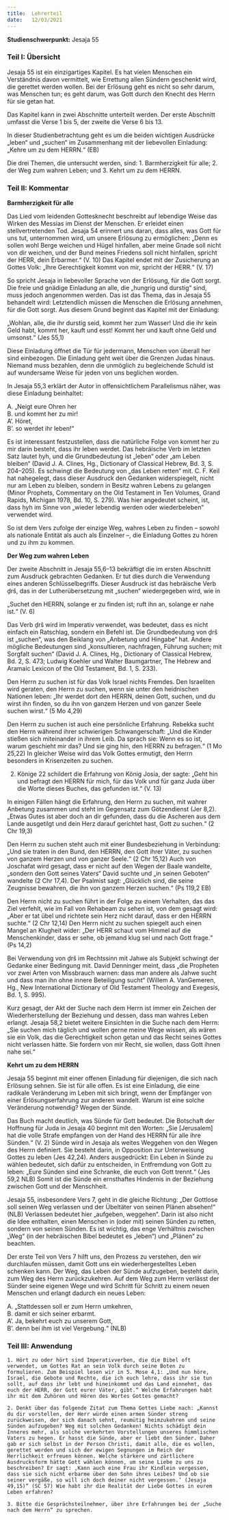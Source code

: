 ```yaml
---
title:  Lehrerteil
date:   12/03/2021
---
```


**Studienschwerpunkt:**
Jesaja 55

### Teil I: Übersicht

Jesaja 55 ist ein einzigartiges Kapitel. Es hat vielen Menschen ein Verständnis davon vermittelt, wie Errettung allen Sündern geschenkt wird, die gerettet werden wollen. Bei der Erlösung geht es nicht so sehr darum, was Menschen tun; es geht darum, was Gott durch den Knecht des Herrn für sie getan hat.

Das Kapitel kann in zwei Abschnitte unterteilt werden. Der erste Abschnitt umfasst die Verse 1 bis 5, der zweite die Verse 6 bis 13.

In dieser Studienbetrachtung geht es um die beiden wichtigen Ausdrücke „leben“ und „suchen“ im Zusammenhang mit der liebevollen Einladung: „Kehre um zu dem HERRN.“ (EB)

Die drei Themen, die untersucht werden, sind: 1. Barmherzigkeit für alle; 2. der Weg zum wahren Leben; und 3. Kehrt um zu dem HERRN.

### Teil II: Kommentar

**Barmherzigkeit für alle**

Das Lied vom leidenden Gottesknecht beschreibt auf lebendige Weise das Wirken des Messias im Dienst der Menschen. Er erleidet einen stellvertretenden Tod. Jesaja 54 erinnert uns daran, dass alles, was Gott für uns tut, unternommen wird, um unsere Erlösung zu ermöglichen: „Denn es sollen wohl Berge weichen und Hügel hinfallen, aber meine Gnade soll nicht von dir weichen, und der Bund meines Friedens soll nicht hinfallen, spricht der HERR, dein Erbarmer.“ (V. 10) Das Kapitel endet mit der Zusicherung an Gottes Volk: „Ihre Gerechtigkeit kommt von mir, spricht der HERR.“ (V. 17)

So spricht Jesaja in liebevoller Sprache von der Erlösung, für die Gott sorgt. Die freie und gnädige Einladung an alle, die „hungrig und durstig“ sind, muss jedoch angenommen werden. Das ist das Thema, das in Jesaja 55 behandelt wird: Letztendlich müssen die Menschen die Erlösung annehmen, für die Gott sorgt. Aus diesem Grund beginnt das Kapitel mit der Einladung:

„Wohlan, alle, die ihr durstig seid, kommt her zum Wasser! Und die ihr kein Geld habt, kommt her, kauft und esst! Kommt her und kauft ohne Geld und umsonst.“ (Jes 55,1)

Diese Einladung öffnet die Tür für jedermann, Menschen von überall her sind einbezogen. Die Einladung geht weit über die Grenzen Judas hinaus. Niemand muss bezahlen, denn die unmöglich zu begleichende Schuld ist auf wundersame Weise für jeden von uns beglichen worden.

In Jesaja 55,3 erklärt der Autor in offensichtlichem Parallelismus näher, was diese Einladung beinhaltet:

A. „Neigt eure Ohren her\
B. und kommt her zu mir!\
A’. Höret,\
B’. so werdet ihr leben!“

Es ist interessant festzustellen, dass die natürliche Folge von kommt her zu mir darin besteht, dass ihr leben werdet. Das hebräische Verb im letzten Satz lautet ḥyh, und die Grundbedeutung ist „leben“ oder „am Leben bleiben“ (David J. A. Clines, Hg., Dictionary of Classical Hebrew, Bd. 3, S. 204–205). Es schwingt die Bedeutung von „das Leben retten“ mit. C. F. Keil hat nahegelegt, dass dieser Ausdruck den Gedanken widerspiegelt, nicht nur am Leben zu bleiben, sondern in Besitz wahren Lebens zu gelangen (Minor Prophets, Commentary on the Old Testament in Ten Volumes, Grand Rapids, Michigan 1978, Bd. 10, S. 279). Was hier angedeutet scheint, ist, dass ḥyh im Sinne von „wieder lebendig werden oder wiederbeleben“ verwendet wird.

So ist dem Vers zufolge der einzige Weg, wahres Leben zu finden – sowohl als nationale Entität als auch als Einzelner –, die Einladung Gottes zu hören und zu ihm zu kommen.

**Der Weg zum wahren Leben**

Der zweite Abschnitt in Jesaja 55,6–13 bekräftigt die im ersten Abschnitt zum Ausdruck gebrachten Gedanken. Er tut dies durch die Verwendung eines anderen Schlüsselbegriffs. Dieser Ausdruck ist das hebräische Verb ḏrš, das in der Lutherübersetzung mit „suchen“ wiedergegeben wird, wie in

„Suchet den HERRN, solange er zu finden ist; ruft ihn an, solange er nahe ist.“ (V. 6)

Das Verb ḏrš wird im Imperativ verwendet, was bedeutet, dass es nicht einfach ein Ratschlag, sondern ein Befehl ist. Die Grundbedeutung von ḏrš ist „suchen“, was den Beiklang von „Anbetung und Hingabe“ hat. Andere mögliche Bedeutungen sind „konsultieren, nachfragen, Führung suchen; mit Sorgfalt suchen“ (David J. A. Clines, Hg., Dictionary of Classical Hebrew, Bd. 2, S. 473; Ludwig Koehler und Walter Baumgartner, The Hebrew and Aramaic Lexicon of the Old Testament, Bd. 1, S. 233).

Den Herrn zu suchen ist für das Volk Israel nichts Fremdes. Den Israeliten wird geraten, den Herrn zu suchen, wenn sie unter den heidnischen Nationen leben: „Ihr werdet dort den HERRN, deinen Gott, suchen, und du wirst ihn finden, so du ihn von ganzem Herzen und von ganzer Seele suchen wirst.“ (5 Mo 4,29)

Den Herrn zu suchen ist auch eine persönliche Erfahrung. Rebekka sucht den Herrn während ihrer schwierigen Schwangerschaft: „Und die Kinder stießen sich miteinander in ihrem Leib. Da sprach sie: Wenn es so ist, warum geschieht mir das? Und sie ging hin, den HERRN zu befragen.“ (1 Mo 25,22) In gleicher Weise wird das Volk Gottes ermutigt, den Herrn besonders in Krisenzeiten zu suchen.

2. Könige 22 schildert die Erfahrung von König Josia, der sagte: „Geht hin und befragt den HERRN für mich, für das Volk und für ganz Juda über die Worte dieses Buches, das gefunden ist.“ (V. 13)

In einigen Fällen hängt die Erfahrung, den Herrn zu suchen, mit wahrer Anbetung zusammen und steht im Gegensatz zum Götzendienst (Jer 8,2). „Etwas Gutes ist aber doch an dir gefunden, dass du die Ascheren aus dem Lande ausgetilgt und dein Herz darauf gerichtet hast, Gott zu suchen.“ (2 Chr 19,3)

Den Herrn zu suchen steht auch mit einer Bundesbeziehung in Verbindung: „Und sie traten in den Bund, den HERRN, den Gott ihrer Väter, zu suchen von ganzem Herzen und von ganzer Seele.“ (2 Chr 15,12) Auch von Joschafat wird gesagt, dass er nicht auf den Wegen der Baale wandelte, „sondern den Gott seines Vaters“ David suchte und „in seinen Geboten“ wandelte (2 Chr 17,4). Der Psalmist sagt: „Glücklich sind, die seine Zeugnisse bewahren, die ihn von ganzem Herzen suchen.“ (Ps 119,2 EB)

Den Herrn nicht zu suchen führt in der Folge zu einem Verhalten, das das Ziel verfehlt, wie im Fall von Rehabeam zu sehen ist, von dem gesagt wird: „Aber er tat übel und richtete sein Herz nicht darauf, dass er den HERRN suchte.“ (2 Chr 12,14) Den Herrn nicht zu suchen spiegelt auch einen Mangel an Klugheit wider: „Der HERR schaut vom Himmel auf die Menschenkinder, dass er sehe, ob jemand klug sei und nach Gott frage.“ (Ps 14,2)

Bei Verwendung von ḏrš im Rechtssinn mit Jahwe als Subjekt schwingt der Gedanke einer Bedingung mit. David Denninger meint, dass „die Propheten vor zwei Arten von Missbrauch warnen: dass man andere als Jahwe sucht und dass man ihn ohne innere Beteiligung sucht“ (Willem A. VanGemeren, Hg., New International Dictionary of Old Testament Theology and Exegesis, Bd. 1, S. 995).

Kurz gesagt, der Akt der Suche nach dem Herrn ist immer ein Zeichen der Wiederherstellung der Beziehung und dessen, dass man wahres Leben erlangt. Jesaja 58,2 bietet weitere Einsichten in die Suche nach dem Herrn: „Sie suchen mich täglich und wollen gerne meine Wege wissen, als wären sie ein Volk, das die Gerechtigkeit schon getan und das Recht seines Gottes nicht verlassen hätte. Sie fordern von mir Recht, sie wollen, dass Gott ihnen nahe sei.“

**Kehrt um zu dem HERRN**

Jesaja 55 beginnt mit einer offenen Einladung für diejenigen, die sich nach Erlösung sehnen. Sie ist für alle offen. Es ist eine Einladung, die eine radikale Veränderung im Leben mit sich bringt, wenn der Empfänger von einer Erlösungserfahrung zur anderen wandelt. Warum ist eine solche Veränderung notwendig? Wegen der Sünde.

Das Buch macht deutlich, was Sünde für Gott bedeutet. Die Botschaft der Hoffnung für Juda in Jesaja 40 beginnt mit den Worten: „Sie [Jerusalem] hat die volle Strafe empfangen von der Hand des HERRN für alle ihre Sünden.“ (V. 2) Sünde wird in Jesaja als weites Weggehen von den Wegen des Herrn definiert. Sie besteht darin, in Opposition zur Unterweisung Gottes zu leben (Jes 42,24). Anders ausgedrückt: Ein Leben in Sünde zu wählen bedeutet, sich dafür zu entscheiden, in Entfremdung von Gott zu leben: „Eure Sünden sind eine Schranke, die euch von Gott trennt.“ (Jes 59,2 NLB) Somit ist die Sünde ein ernsthaftes Hindernis in der Beziehung zwischen Gott und der Menschheit.

Jesaja 55, insbesondere Vers 7, geht in die gleiche Richtung: „Der Gottlose soll seinen Weg verlassen und der Übeltäter von seinen Plänen absehen!“ (NLB) Verlassen bedeutet hier „aufgeben, weggehen“. Darin ist also nicht die Idee enthalten, einen Menschen in (oder mit) seinen Sünden zu retten, sondern von seinen Sünden. Es ist wichtig, das enge Verhältnis zwischen „Weg“ (in der hebräischen Bibel bedeutet es „leben“) und „Plänen“ zu beachten.

Der erste Teil von Vers 7 hilft uns, den Prozess zu verstehen, den wir durchlaufen müssen, damit Gott uns ein wiederhergestelltes Leben schenken kann. Der Weg, das Leben der Sünde aufzugeben, besteht darin, zum Weg des Herrn zurückzukehren. Auf dem Weg zum Herrn verlässt der Sünder seine eigenen Wege und wird Schritt für Schritt zu einem neuen Menschen und erlangt dadurch ein neues Leben:

A. „Stattdessen soll er zum Herrn umkehren,\
B. damit er sich seiner erbarmt.\
A’. Ja, bekehrt euch zu unserem Gott,\
B’. denn bei ihm ist viel Vergebung.“ (NLB)

### Teil III: Anwendung

`1. Hört zu oder hört sind Imperativverben, die die Bibel oft verwendet, um Gottes Rat an sein Volk durch seine Boten zu formulieren. Zum Beispiel lesen wir in 5. Mose 4,1: „Und nun höre, Israel, die Gebote und Rechte, die ich euch lehre, dass ihr sie tun sollt, auf dass ihr lebt und hineinkommt und das Land einnehmt, das euch der HERR, der Gott eurer Väter, gibt.“ Welche Erfahrungen habt ihr mit dem Zuhören und Hören des Wortes Gottes gemacht?`

`2. Denkt über das folgende Zitat zum Thema Gottes Liebe nach: „Kannst du dir vorstellen, der Herr würde einen armen Sünder streng zurückweisen, der sich danach sehnt, reumütig heimzukehren und seine Sünden aufzugeben? Weg mit solchen Gedanken! Nichts schädigt dein Inneres mehr, als solche verkehrten Vorstellungen unseres himmlischen Vaters zu hegen. Er hasst die Sünde, aber er liebt den Sünder. Daher gab er sich selbst in der Person Christi, damit alle, die es wollen, gerettet werden und sich der ewigen Segnungen im Reich der Herrlichkeit erfreuen können. Welche stärkere und zärtlichere Ausdrucksform hätte Gott wählen können, um seine Liebe zu uns zu beschreiben? Er sagt: ‚Kann auch eine Frau ihr Kindlein vergessen, dass sie sich nicht erbarme über den Sohn ihres Leibes? Und ob sie seiner vergäße, so will ich doch deiner nicht vergessen.‘ (Jesaja 49,15)“ (SC 57) Wie habt ihr die Realität der Liebe Gottes in eurem Leben erfahren?`

`3. Bitte die Gesprächsteilnehmer, über ihre Erfahrungen bei der „Suche nach dem Herrn“ zu sprechen.`